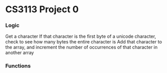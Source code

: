 # CS3113 Project 0

<h3>Logic</h3>
Get a character
If that character is the first byte of a unicode character, check to see how many bytes the entire character is
Add that character to the array, and increment the number of occurrences of that character in another array


<h3>Functions</h3>
